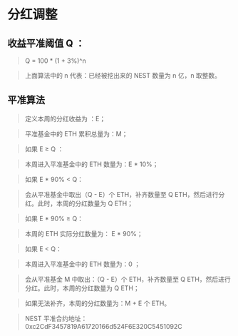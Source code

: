 # 分红调整
## 收益平准阈值 Q ：

> Q = 100 * (1 + 3%)^n

> 上面算法中的 n 代表：已经被挖出来的 NEST 数量为 n 亿，n 取整数。

## 平准算法

> 定义本周的分红收益为 ：E；

> 平准基金中的 ETH 累积总量为：M；

> 如果 E ≥ Q ：

> 本周进入平准基金中的 ETH 数量为：E * 10%；

> 如果 E * 90% < Q：

> 会从平准基金中取出（Q - E）个 ETH，补齐数量至 Q ETH，然后进行分红。此时，本周的分红数量为 Q ETH；

> 如果 E * 90% ≥ Q：

> 本周的 ETH 实际分红数量为： E * 90%；

> 如果 E < Q：

> 本周进入平准基金中的 ETH 数量为：0 ；

> 会从平准基金 M 中取出：（Q - E）个 ETH，补齐数量至 Q ETH，然后进行分红。此时，本周的分红数量为 Q ETH；

> 如果无法补齐，本周的分红数量为：M + E 个 ETH。

> NEST 平准合约地址：0xc2CdF3457819A61720166d524F6E320C5451092C
